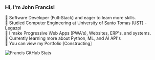 ### Hi, I'm John Francis! 

 🔭 Software Developer (Full-Stack) and eager to learn more skills. <br/>
 🌱 Studied Computer Engineering at University of Santo Tomas (UST) - Legazpi <br/>
 👯 I make Progressive Web Apps (PWA's), Websites, ERP's, and systems. <br/>
 🤔 Currently learning more about Python, ML, and AI API's <br/>
 💬 You can view my Portfolio [Constructing] <br/>

![Francis GitHub Stats](https://github-readme-stats.vercel.app/api?username=fraanciisq&show_icons=true&theme=radical)

